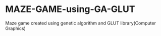 # MAZE-GAME-using-GA-GLUT
Maze game created using genetic algorithm and GLUT library(Computer Graphics)
